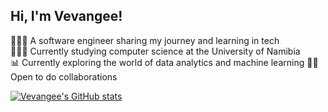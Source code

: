 ## Hi, I'm Vevangee!

 👩🏾‍💻 A software engineer sharing my journey and learning in tech<br>
 👩🏾‍🎓 Currently studying computer science at the University of Namibia<br>
 📊 Currently exploring the world of data analytics and machine learning
 🤝🏾Open to do collaborations
 
[![Vevangee's GitHub stats](https://github-readme-stats.vercel.app/api?username=Ovawa)](https://github.com/anuraghazra/github-readme-stats)

